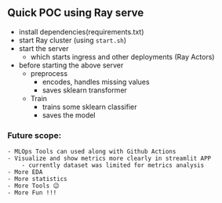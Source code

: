 ## Quick POC using Ray serve

- install dependencies(requirements.txt)
- start Ray cluster (using `start.sh`)
- start the server
    - which starts ingress and other deployments (Ray Actors)
- before starting the above server
    - preprocess
        - encodes, handles missing values
        - saves sklearn transformer
    - Train 
        - trains some sklearn classifier
        - saves the model


### Future scope:
    - MLOps Tools can used along with Github Actions
    - Visualize and show metrics more clearly in streamlit APP
        - currently dataset was limited for metrics analysis
    - More EDA
    - More statistics
    - More Tools 😉
    - More Fun !!!

